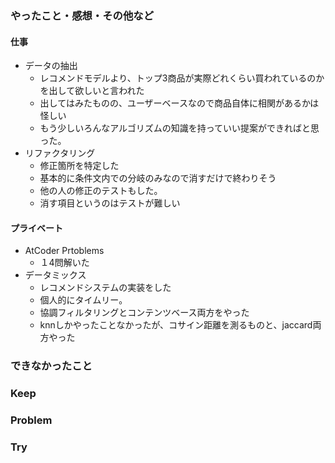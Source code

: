### やったこと・感想・その他など

#### 仕事

- データの抽出
  - レコメンドモデルより、トップ3商品が実際どれくらい買われているのかを出して欲しいと言われた
  - 出してはみたものの、ユーザーベースなので商品自体に相関があるかは怪しい
  - もう少しいろんなアルゴリズムの知識を持っていい提案ができればと思った。
- リファクタリング
  - 修正箇所を特定した
  - 基本的に条件文内での分岐のみなので消すだけで終わりそう
  - 他の人の修正のテストもした。
  - 消す項目というのはテストが難しい

#### プライベート

- AtCoder Prtoblems
  - １4問解いた
- データミックス
  - レコメンドシステムの実装をした
  - 個人的にタイムリー。
  - 協調フィルタリングとコンテンツベース両方をやった
  - knnしかやったことなかったが、コサイン距離を測るものと、jaccard両方やった

### できなかったこと


### Keep


### Problem 


### Try

